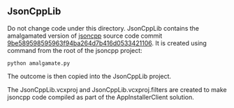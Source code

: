 ## JsonCppLib

Do not change code under this directory. JsonCppLib contains the amalgamated version of [jsoncpp](https://github.com/open-source-parsers/jsoncpp) source code commit [9be589598595963f94ba264d7b416d0533421106](https://github.com/open-source-parsers/jsoncpp/commit/9be589598595963f94ba264d7b416d0533421106).
It is created using command from the root of the jsoncpp project:

    python amalgamate.py

The outcome is then copied into the JsonCppLib project.

The JsonCppLib.vcxproj and JsonCppLib.vcxproj.filters are created to make jsoncpp code compiled as part of the AppInstallerClient solution.
